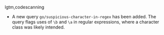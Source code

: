lgtm,codescanning
* A new query `go/suspicious-character-in-regex` has been added. The query flags uses of `\b` and `\a` in regular expressions, where a character class was likely intended.
